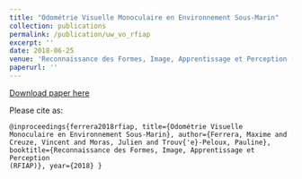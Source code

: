 ```yaml
---
title: "Odométrie Visuelle Monoculaire en Environnement Sous-Marin"
collection: publications
permalink: /publication/uw_vo_rfiap
excerpt: ''
date: 2018-06-25
venue: 'Reconnaissance des Formes, Image, Apprentissage et Perception (RFIAP)'
paperurl: ''
---
```


[Download paper here](https://rfiap2018.ign.fr/sites/default/files/ARTICLES/RFIAP_2018/RFIAP_2018_Ferrera_Odometrie.pdf)

Please cite as:

<code>@inproceedings{ferrera2018rfiap,
  title={Odométrie Visuelle Monoculaire en Environnement Sous-Marin},
  author={Ferrera, Maxime and Creuze, Vincent and Moras, Julien and Trouv{\'e}-Peloux, Pauline},
  booktitle={Reconnaissance des Formes, Image, Apprentissage et Perception (RFIAP)},
  year={2018}
}
